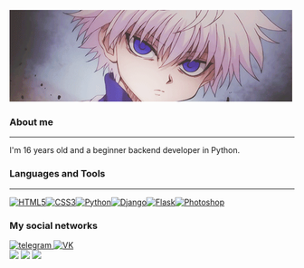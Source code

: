 ![Header](https://github.com/kiper-acab/kiper-acab/blob/main/assets/header.gif)


### About me
--------------------

I'm 16 years old and a beginner backend developer in Python.


### Languages and Tools
--------------------

<p align="left">
<a href="https://developer.mozilla.org/en-US/docs/Glossary/HTML5" target="_blank" rel="noreferrer"><img src="https://raw.githubusercontent.com/danielcranney/readme-generator/main/public/icons/skills/html5-colored.svg" width="36" height="36" alt="HTML5" /></a><a href="https://www.w3.org/TR/CSS/#css" target="_blank" rel="noreferrer"><img src="https://raw.githubusercontent.com/danielcranney/readme-generator/main/public/icons/skills/css3-colored.svg" width="36" height="36" alt="CSS3" /></a><a href="https://www.python.org/" target="_blank" rel="noreferrer"><img src="https://raw.githubusercontent.com/danielcranney/readme-generator/main/public/icons/skills/python-colored.svg" width="36" height="36" alt="Python" /></a><a href="https://www.djangoproject.com/" target="_blank" rel="noreferrer"><img src="https://raw.githubusercontent.com/danielcranney/readme-generator/main/public/icons/skills/django.svg" width="36" height="36" alt="Django" /></a><a href="https://flask.palletsprojects.com/" target="_blank" rel="noreferrer"><img src="https://raw.githubusercontent.com/danielcranney/readme-generator/main/public/icons/skills/flask.svg" width="36" height="36" alt="Flask" /></a><a href="https://www.adobe.com/products/photoshop.html" target="_blank" rel="noreferrer"><img src="https://raw.githubusercontent.com/danielcranney/readme-generator/main/public/icons/skills/photoshop.svg" width="36" height="36" alt="Photoshop" /></a>
</p>

### My social networks

<div id="badges">
    <a href="https://t.me/Raizolg" target="_blank">
      <img src="https://cdn-icons-png.flaticon.com/512/2111/2111646.png" width="40" height="40" alt="telegram"/>
    </a>
    <a href="https://vk.com/georgiya_net" target="_blank">
      <img src="https://cdn-icons-png.flaticon.com/512/145/145813.png" width="40" height="40" alt="VK"/>
    </a>
</div>

<img src="https://skillicons.dev/icons?i=python,bash,sqlite,html,css" />
<img src="https://skillicons.dev/icons?i=git,github,gitlab,stackoverflow" />
<img src="https://skillicons.dev/icons?i=qt,django,bootstrap,sass" />
